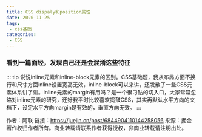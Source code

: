 ```yaml
---
title: CSS dispaly和position属性
date: 2020-11-25
tags:
 - css基础
categories: 
 - CSS
---
```



 ### 看到一篇面经，发现自己还是会混淆这些特征
::: tip
说说inline元素和inline-block元素的区别。CSS基础题，我从布局方面不换行和尺寸方面inline设置宽高无效，inline-block可以来讲，还发散了一些CSS元素体系讲了讲。inline元素的margin有用吗？是一个很刁钻的切入口，大家常常忽略对inline元素的研究，还好我平时比较喜欢捣鼓CSS，其实再默认水平方向的文档下，设定水平方向margin是有效的，垂直方向无效。
:::

作者：阿联
链接：https://juejin.cn/post/6844904110144258056
来源：掘金
著作权归作者所有。商业转载请联系作者获得授权，非商业转载请注明出处。